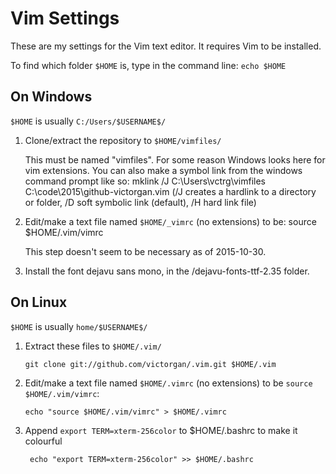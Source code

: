 Vim Settings
============

These are my settings for the Vim text editor. It requires Vim to be installed.

To find which folder `$HOME` is, type in the command line: `echo $HOME`

On Windows
----------
`$HOME` is usually `C:/Users/$USERNAME$/`

1. Clone/extract the repository to `$HOME/vimfiles/`

   This must be named "vimfiles". For some reason Windows looks here for vim
   extensions. You can also make a symbol link from the windows command prompt
   like so:
   mklink /J C:\Users\vctrg\vimfiles C:\code\2015\github-victorgan\.vim
   (/J creates a hardlink to a directory or folder, /D soft symbolic link (default), /H hard link file)

2. Edit/make a text file named `$HOME/_vimrc` (no extensions) to be:
   source $HOME/.vim/vimrc

   This step doesn't seem to be necessary as of 2015-10-30.

3. Install the font dejavu sans mono, in the /dejavu-fonts-ttf-2.35 folder.

On Linux
--------
`$HOME` is usually `home/$USERNAME$/`



1. Extract these files to `$HOME/.vim/`

    ```
    git clone git://github.com/victorgan/.vim.git $HOME/.vim
    ```

2. Edit/make a text file named `$HOME/.vimrc` (no extensions) to be `source $HOME/.vim/vimrc`:

   ```
   echo "source $HOME/.vim/vimrc" > $HOME/.vimrc
   ```
3. Append `export TERM=xterm-256color` to $HOME/.bashrc to make it colourful

   ```
    echo "export TERM=xterm-256color" >> $HOME/.bashrc
   ```

